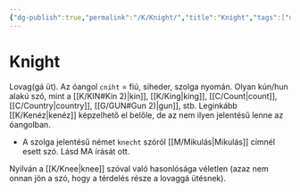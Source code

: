 ```yaml
---
{"dg-publish":true,"permalink":"/K/Knight/","title":"Knight","tags":["dg_uploaded"],"created":"2023-11-02T11:42","updated":"2023-11-08T03:48"}
---
```



# Knight

Lovag(gá üt). Az óangol `cniht` = fiú, siheder, szolga nyomán. Olyan kún/hun alakú szó, mint a [[K/KIN#Kin 2)\|kin]], [[K/King\|king]], [[C/Count\|count]], [[C/Country\|country]], [[G/GUN#Gun 2)\|gun]], stb. Leginkább [[K/Kenéz\|kenéz]] képzelhető el belőle, de az nem ilyen jelentésű lenne az óangolban.  
- A szolga jelentésű német `knecht` szóról [[M/Mikulás\|Mikulás]] címnél esett szó. Lásd MA írását ott.  

Nyilván a [[K/Knee\|knee]] szóval való hasonlósága véletlen (azaz nem onnan jön a szó, hogy a térdelés része a lovaggá ütésnek).  